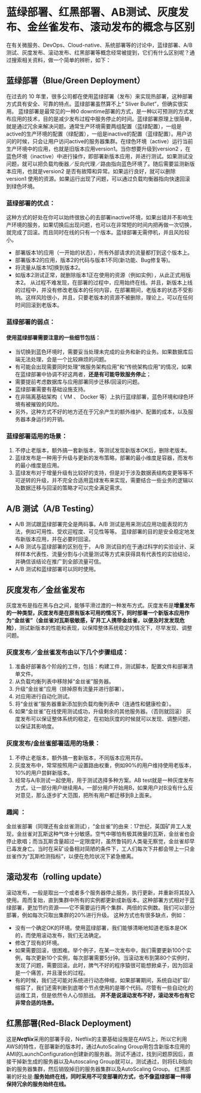 # 蓝绿部署、红黑部署、AB测试、灰度发布、金丝雀发布、滚动发布的概念与区别
在有关微服务、DevOps、Cloud-native、系统部署等的讨论中，蓝绿部署、A/B 测试、灰度发布、滚动发布、红黑部署等概念经常被提到，它们有什么区别呢？通过搜索相关资料，做一个简单的辨析，如下：

## 蓝绿部署（Blue/Green Deployment）
在过去的 10 年里，很多公司都在使用蓝绿部署（发布）来实现热部署，这种部署方式具有安全、可靠的特点。蓝绿部署虽然算不上“ Sliver Bullet”，但确实很实用。
蓝绿部署是最常见的一种0 downtime部署的方式，是一种以可预测的方式发布应用的技术，目的是减少发布过程中服务停止的时间。蓝绿部署原理上很简单，就是通过冗余来解决问题。通常生产环境需要两组配置（蓝绿配置），一组是active的生产环境的配置（绿配置），一组是inactive的配置（蓝绿配置）。用户访问的时候，只会让用户访问active的服务器集群。在绿色环境（active）运行当前生产环境中的应用，也就是旧版本应用version1。当你想要升级到version2 ，在蓝色环境（inactive）中进行操作，即部署新版本应用，并进行测试。如果测试没问题，就可以把负载均衡器／反向代理／路由指向蓝色环境了。随后需要监测新版本应用，也就是version2 是否有故障和异常。如果运行良好，就可以删除version1 使用的资源。如果运行出现了问题，可以通过负载均衡器指向快速回滚到绿色环境。
### 蓝绿部署的优点：
这种方式的好处在你可以始终很放心的去部署inactive环境，如果出错并不影响生产环境的服务，如果切换后出现问题，也可以在非常短的时间内把再做一次切换，就完成了回滚。而且同时在线的只有一个版本。蓝绿部署无需停机，并且风险较小。
- 部署版本1的应用（一开始的状态），所有外部请求的流量都打到这个版本上。
- 部署版本2的应用，版本2的代码与版本1不同(新功能、Bug修复等)。
- 将流量从版本1切换到版本2。
- 如版本2测试正常，就删除版本1正在使用的资源（例如实例），从此正式用版本2。
从过程不难发现，在部署的过程中，应用始终在线。并且，新版本上线的过程中，并没有修改老版本的任何内容，在部署期间，老版本的状态不受影响。这样风险很小，并且，只要老版本的资源不被删除，理论上，可以在任何时间回滚到老版本。
### 蓝绿部署的弱点：
#### 使用蓝绿部署需要注意的一些细节包括：
- 当切换到蓝色环境时，需要妥当处理未完成的业务和新的业务。如果数据库后端无法处理，会是一个比较麻烦的问题。
- 有可能会出现需要同时处理“微服务架构应用”和“传统架构应用”的情况，如果在蓝绿部署中协调不好这两者，**还是有可能导致服务停止**；
- 需要提前考虑数据库与应用部署同步迁移/回滚的问题。
- 蓝绿部署需要有基础设施支持。
- 在非隔离基础架构（ VM 、 Docker 等）上执行蓝绿部署，蓝色环境和绿色环境有被摧毁的风险。
- 另外，这种方式不好的地方还在于冗余产生的额外维护、配置的成本，以及服务器本身运行的开销。
### 蓝绿部署适用的场景：
1. 不停止老版本，额外搞一套新版本，等测试发现新版本OK后，删除老版本。
2. 蓝绿发布是一种用于升级与更新的发布策略，部署的最小维度是容器，而发布的最小维度是应用。
3. 蓝绿发布对于增量升级有比较好的支持，但是对于涉及数据表结构变更等等不可逆转的升级，并不完全合适用蓝绿发布来实现，需要结合一些业务的逻辑以及数据迁移与回滚的策略才可以完全满足需求。

## A/B 测试（A/B Testing）
- A/B 测试跟蓝绿部署完全是两码事。A/B 测试是用来测试应用功能表现的方法，例如可用性、受欢迎程度、可见性等等。 蓝绿部署的目的是安全稳定地发布新版本应用，并在必要时回滚。
- A/B 测试与蓝绿部署的区别在于， A/B 测试目的在于通过科学的实验设计、采样样本代表性、流量分割与小流量测试等方式来获得具有代表性的实验结论，并确信该结论在推广到全部流量可信。
- A/B 测试和蓝绿部署可以同时使用。

## 灰度发布／金丝雀发布
灰度发布是指在黑与白之间，能够平滑过渡的一种发布方式。灰度发布是**增量发布的一种类型，灰度发布是在原有版本可用的情况下，同时部署一个新版本应用作为“金丝雀”（金丝雀对瓦斯极敏感，矿井工人携带金丝雀，以便及时发发现危险）**，测试新版本的性能和表现，以保障整体系统稳定的情况下，尽早发现、调整问题。
### 灰度发布／金丝雀发布由以下几个步骤组成：
1. 准备好部署各个阶段的工件，包括：构建工件，测试脚本，配置文件和部署清单文件。
2. 从负载均衡列表中移除掉“金丝雀”服务器。
3. 升级“金丝雀”应用（排掉原有流量并进行部署）。
4. 对应用进行自动化测试。
5. 将“金丝雀”服务器重新添加到负载均衡列表中（连通性和健康检查）。
6. 如果“金丝雀”在线使用测试成功，升级剩余的其他服务器。（否则就回滚）
灰度发布可以保证整体系统的稳定，在初始灰度的时候就可以发现、调整问题，以保证其影响度。
### 灰度发布/金丝雀部署适用的场景：
1. 不停止老版本，额外搞一套新版本，不同版本应用共存。
2. 灰度发布中，常常按照用户设置路由权重，例如90%的用户维持使用老版本，10%的用户尝鲜新版本。
3. 经常与A/B测试一起使用，用于测试选择多种方案。AB test就是一种灰度发布方式，让一部分用户继续用A，一部分用户开始用B，如果用户对B没有什么反对意见，那么逐步扩大范围，把所有用户都迁移到B上面来。
### 趣闻 ：
金丝雀部署（同理还有金丝雀测试），“金丝雀”的由来：17世纪，英国矿井工人发现，金丝雀对瓦斯这种气体十分敏感。空气中哪怕有极其微量的瓦斯，金丝雀也会停止歌唱；而当瓦斯含量超过一定限度时，虽然鲁钝的人类毫无察觉，金丝雀却早已毒发身亡。当时在采矿设备相对简陋的条件下，工人们每次下井都会带上一只金丝雀作为“瓦斯检测指标”，以便在危险状况下紧急撤离。

## 滚动发布（rolling update）
滚动发布，一般是取出一个或者多个服务器停止服务，执行更新，并重新将其投入使用。周而复始，直到集群中所有的实例都更新成新版本。这种部署方式相对于蓝绿部署，更加节约资源——它不需要运行两个集群、两倍的实例数。我们可以部分部署，例如每次只取出集群的20%进行升级。
这种方式也有很多缺点，例如：
- 没有一个确定OK的环境。使用蓝绿部署，我们能够清晰地知道老版本是OK的，而使用滚动发布，我们无法确定。
- 修改了现有的环境。
- 如果需要回滚，很困难。举个例子，在某一次发布中，我们需要更新100个实例，每次更新10个实例，每次部署需要5分钟。当滚动发布到第80个实例时，发现了问题，需要回滚。此时，脾气不好的程序猿很可能想掀桌子，因为回滚是一个痛苦，并且漫长的过程。
- 有的时候，我们还可能对系统进行动态伸缩，如果部署期间，系统自动扩容/缩容了，我们还需判断到底哪个节点使用的是哪个代码。尽管有一些自动化的运维工具，但是依然令人心惊胆战。
**并不是说滚动发布不好，滚动发布也有它非常合适的场景。**

## 红黑部署(Red-Black Deployment)
这是***Netflix***采用的部署手段，Netflix的主要基础设施是在AWS上，所以它利用AWS的特性，在部署新的版本时，通过AutoScaling Group用包含新版本应用的AMI的LaunchConfiguration创建新的服务器。测试不通过，找到问题原因后，直接干掉新生成的服务器以及Autoscaling Group就可以，测试通过，则将ELB指向新的服务器集群，然后销毁掉旧的服务器集群以及AutoScaling Group。
红黑部署的好处是:**服务始终在线，同时采用不可变部署的方式，也不像蓝绿部署一样得保持冗余的服务始终在线。**
